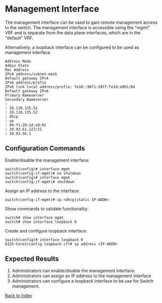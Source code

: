 # Management Interface 

The management interface can be used to gain remote management access to the switch. The management interface is accessible using the "mgmt" VRF and is separate from the data plane interfaces, which are in the "default" VRF. 

Alternatively, a loopback interface can be configured to be used as management interface.

```
Address Mode
Admin State
Mac Address
IPv4 address/subnet-mask
Default gateway IPv4
IPv6 address/prefix
IPv6 link local address/prefix: fe10::96f1:28ff:fe1d:a901/64
Default gateway IPv6
Primary Nameserver
Secondary Nameserver
:
: 10.110.135.51
: 10.110.135.52
: dhcp
: up
: 94:f1:28:1d:a9:01
: 10.93.61.227/21
: 10.93.56.1
```

## Configuration Commands

Enable/disable the management interface: 

```text
switch(config)# interface mgmt 
switch(config-if-mgmt)# no shutdown
switch(config)# interface mgmt 
switch(config-if-mgmt)# shutdown
```

Assign an IP address to the interface:

```text
switch(config-if-mgmt)# ip <dhcp|static IP-ADDR> 
```

Show commands to validate functionality: 

```text
switch# show interface mgmt
switch# show interface loopback 0
```

Create and configure loopback interface: 

```text
switch(config)# interface loopback 0 
8325-Core1(config-loopback-if)# ip address <IP-ADDR> 
```

## Expected Results 

1. Administrators can enable/disable the management interface.
2. Administrators can assign an IP address to the management interface 
3. Administrators can configure a loopback interface to be use for Switch management. 

[Back to Index](../index.md)